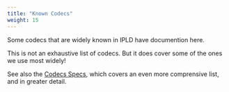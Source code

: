 ```yaml
---
title: "Known Codecs"
weight: 15
---
```


Some codecs that are widely known in IPLD have documention here.

This is not an exhaustive list of codecs. But it does cover some of the ones we use most widely!

See also the [Codecs Specs](/specs/codecs/), which covers an even more comprensive list, and in greater detail.

<!-- {% import "listing.njk" as listing %}
{{ listing.childrenTableWithSynopsys(collections.all, page.url) }} -->
